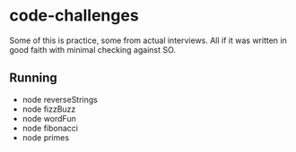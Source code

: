 # code-challenges
Some of this is practice, some from actual interviews. All if it was written in good faith with minimal checking against SO.

## Running

- node reverseStrings
- node fizzBuzz
- node wordFun
- node fibonacci
- node primes